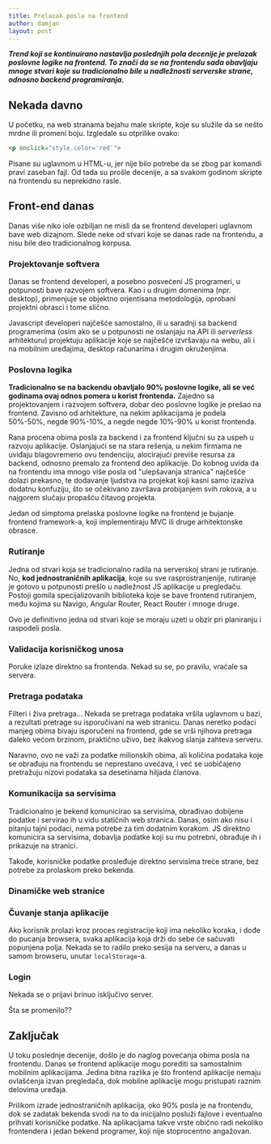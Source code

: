 ```yaml
---
title: Prelazak posla na frontend
author: damjan
layout: post
---
```


***Trend koji se kontinuirano nastavlja poslednjih pola decenije je prelazak poslovne logike na frontend. To znači da se na frontendu sada obavljaju mnoge stvari koje su tradicionalno bile u nadležnosti serverske strane, odnosno backend programiranja.***

## Nekada davno

U početku, na web stranama bejahu male skripte, koje su služile da se nešto mrdne ili promeni boju. Izgledale su otprilike ovako:

```html
<p onclick="style.color='red'">
```

Pisane su uglavnom u HTML-u, jer nije bilo potrebe da se zbog par komandi pravi zaseban fajl. Od tada su prošle decenije, a sa svakom godinom skripte na frontendu su neprekidno rasle.

## Front-end danas

Danas više niko iole ozbiljan ne misli da se frontend developeri uglavnom bave web dizajnom. Slede neke od stvari koje se danas rade na frontendu, a nisu bile deo tradicionalnog korpusa.

### Projektovanje softvera

Danas se frontend developeri, a posebno posvećeni JS programeri, u potpunosti bave razvojem softvera. Kao i u drugim domenima (npr. desktop), primenjuje se objektno orjentisana metodologija, oprobani projektni obrasci i tome slično.

Javascript developeri najčešće samostalno, ili u saradnji sa backend programerima (osim ako se u potpunosti ne oslanjaju na API ili *serverless* arhitekturu) projektuju aplikacije koje se najčešće izvršavaju na webu, ali i na mobilnim uređajima, desktop računarima i drugim okruženjima.

### Poslovna logika

**Tradicionalno se na backendu obavljalo 90% poslovne logike, ali se već godinama ovaj odnos pomera u korist frontenda.** Zajedno sa projektovanjem i razvojem softvera, dobar deo poslovne logike je prešao na frontend. Zavisno od arhitekture, na nekim aplikacijama je podela 50%-50%, negde 90%-10%, a negde negde 10%-90% u korist frontenda.

Rana procena obima posla za backend i za frontend ključni su za uspeh u razvoju aplikacije. Oslanjajući se na stara rešenja, u nekim firmama ne uviđaju blagovremeno ovu tendenciju, alocirajući previše resursa za backend, odnosno premalo za frontend deo aplikacije. Do kobnog uvida da na frontendu ima mnogo više posla od "ulepšavanja stranica" najčešće dolazi prekasno, te dodavanje ljudstva na projekat koji kasni samo izaziva dodatnu konfuziju, što se očekivano završava probijanjem svih rokova, a u najgorem slučaju propašću čitavog projekta.

Jedan od simptoma prelaska poslovne logike na frontend je bujanje frontend framework-a, koji implementiraju MVC ili druge arhitektonske obrasce.

### Rutiranje

Jedna od stvari koja se tradicionalno radila na serverskoj strani je rutiranje. No, **kod jednostraničnih aplikacija**, koje su sve rasprostranjenije, rutiranje je gotovo u potpunosti prešlo u nadležnost JS aplikacije u pregledaču. Postoji gomila specijalizovanih biblioteka koje se bave frontend rutiranjem, među kojima su Navigo, Angular Router, React Router i mnoge druge.

Ovo je definitivno jedna od stvari koje se moraju uzeti u obzir pri planiranju i raspodeli posla.

### Validacija korisničkog unosa

Poruke izlaze direktno sa frontenda. Nekad su se, po pravilu, vraćale sa servera.

### Pretraga podataka

Filteri i živa pretraga... Nekada se pretraga podataka vršila uglavnom u bazi, a rezultati pretrage su isporučivani na web stranicu. Danas neretko podaci manjeg obima bivaju isporučeni na frontend, gde se vrši njihova pretraga daleko većom brzinom, praktično uživo, bez ikakvog slanja zahteva serveru.

Naravno, ovo ne važi za podatke milionskih obima, ali količina podataka koje se obrađuju na frontendu se neprestano uvećava, i već se uobičajeno pretražuju nizovi podataka sa desetinama hiljada članova.

### Komunikacija sa servisima

Tradicionalno je bekend komunicirao sa servisima, obrađivao dobijene podatke i servirao ih u vidu statičnih web stranica. Danas, osim ako nisu i pitanju tajni podaci, nema potrebe za tim dodatnim korakom. JS direktno komunicira sa servisima, dobavlja podatke koji su mu potrebni, obrađuje ih i prikazuje na stranici.

Takođe, korisničke podatke prosleđuje direktno servisima treće strane, bez potrebe za prolaskom preko bekenda.

### Dinamičke web stranice



### Čuvanje stanja aplikacije

Ako korisnik prolazi kroz proces registracije koji ima nekoliko koraka, i dođe do pucanja browsera, svaka aplikacija koja drži do sebe će sačuvati popunjena polja. Nekada se to radilo preko sesija na serveru, a danas u samom browseru, unutar `localStorage`-a.

### Login

Nekada se o prijavi brinuo isključivo server.

Šta se promenilo??

## Zaključak

U toku poslednje decenije, došlo je do naglog povećanja obima posla na frontendu. Danas se frontend aplikacije mogu porediti sa samostalnim mobilnim aplikacijama. Jedina bitna razlika je što frontend aplikacije nemaju ovlašćenja izvan pregledača, dok mobilne aplikacije mogu pristupati raznim delovima uređaja.

Prilikom izrade jednostraničnih aplikacija, oko 90% posla je na frontendu, dok se zadatak bekenda svodi na to da inicijalno posluži fajlove i eventualno prihvati korisničke podatke. Na aplikacijama takve vrste obično radi nekoliko frontendera i jedan bekend programer, koji nije stoprocentno angažovan.
